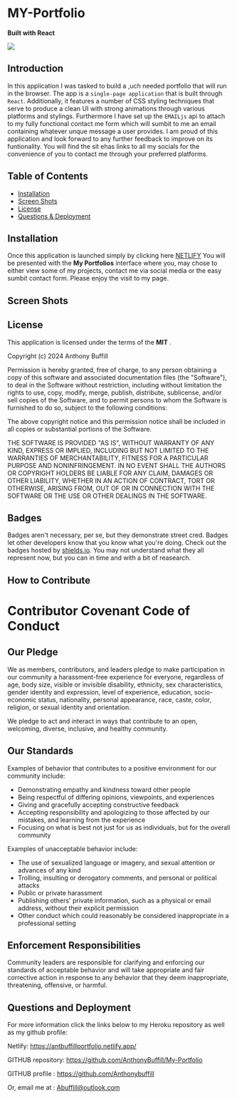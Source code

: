 # MY-Portfolio
**Built with React**

 ![](https://img.shields.io/badge/javascript-MIT-blue)


## Introduction
   
  In this application I was tasked to build a ,uch needed portfolio that will run in the browser. The app is a `single-page application` that is built through `React`. Additionally, it features a number of CSS styling techniques that serve to produce a clean UI with strong animations through various platforms and stylings.  Furthermore I have set up the `EMAILjs` api to attach to my fully functional contact me form which will sumbit to me an email containing whatever unque message a user provides.  I am proud of this application and look forward to any further feedback to improve on its funtionality.  You will find the sit ehas links to all my socials for the convenience of you to contact me through your preferred platforms.  


## Table of Contents 

- [Installation](#installation)
- [Screen Shots](#screen-shots)
- [License](#license)
- [Questions & Deployment](#questions)


## Installation

  Once this application is launched simply by clicking here [NETLIFY](https://antbuffillportfolio.netlify.app/) You will be presented with the **My Portfolios** interface where you, may chose to either view some of my projects, contact me via social media or the easy sumbit contact form.  Please enjoy the visit to my page.


## Screen Shots



 
## License

This application is licensed under the terms of the **MIT** .

Copyright (c) 2024 Anthony Buffill

Permission is hereby granted, free of charge, to any person obtaining a copy
of this software and associated documentation files (the "Software"), to deal
in the Software without restriction, including without limitation the rights
to use, copy, modify, merge, publish, distribute, sublicense, and/or sell
copies of the Software, and to permit persons to whom the Software is
furnished to do so, subject to the following conditions:

The above copyright notice and this permission notice shall be included in all
copies or substantial portions of the Software.

THE SOFTWARE IS PROVIDED "AS IS", WITHOUT WARRANTY OF ANY KIND, EXPRESS OR
IMPLIED, INCLUDING BUT NOT LIMITED TO THE WARRANTIES OF MERCHANTABILITY,
FITNESS FOR A PARTICULAR PURPOSE AND NONINFRINGEMENT. IN NO EVENT SHALL THE
AUTHORS OR COPYRIGHT HOLDERS BE LIABLE FOR ANY CLAIM, DAMAGES OR OTHER
LIABILITY, WHETHER IN AN ACTION OF CONTRACT, TORT OR OTHERWISE, ARISING FROM,
OUT OF OR IN CONNECTION WITH THE SOFTWARE OR THE USE OR OTHER DEALINGS IN THE
SOFTWARE.



## Badges

Badges aren't necessary, per se, but they demonstrate street cred. Badges let other developers know that you know what you're doing. Check out the badges hosted by [shields.io](https://shields.io/). You may not understand what they all represent now, but you can in time and with a bit of reasearch.

## How to Contribute

# Contributor Covenant Code of Conduct

## Our Pledge

We as members, contributors, and leaders pledge to make participation in our
community a harassment-free experience for everyone, regardless of age, body
size, visible or invisible disability, ethnicity, sex characteristics, gender
identity and expression, level of experience, education, socio-economic status,
nationality, personal appearance, race, caste, color, religion, or sexual
identity and orientation.

We pledge to act and interact in ways that contribute to an open, welcoming,
diverse, inclusive, and healthy community.

## Our Standards

Examples of behavior that contributes to a positive environment for our
community include:

* Demonstrating empathy and kindness toward other people
* Being respectful of differing opinions, viewpoints, and experiences
* Giving and gracefully accepting constructive feedback
* Accepting responsibility and apologizing to those affected by our mistakes,
  and learning from the experience
* Focusing on what is best not just for us as individuals, but for the overall
  community

Examples of unacceptable behavior include:

* The use of sexualized language or imagery, and sexual attention or advances of
  any kind
* Trolling, insulting or derogatory comments, and personal or political attacks
* Public or private harassment
* Publishing others' private information, such as a physical or email address,
  without their explicit permission
* Other conduct which could reasonably be considered inappropriate in a
  professional setting

## Enforcement Responsibilities

Community leaders are responsible for clarifying and enforcing our standards of
acceptable behavior and will take appropriate and fair corrective action in
response to any behavior that they deem inappropriate, threatening, offensive,
or harmful.

## Questions and Deployment


For more information click the links below to my Heroku repository as well as my github profile:

Netlify:  https://antbuffillportfolio.netlify.app/

GITHUB repository: https://github.com/AnthonyBuffill/My-Portfolio

GITHUB profile : https://github.com/Anthonybuffill  

Or, email me at : Abuffill@outlook.com
